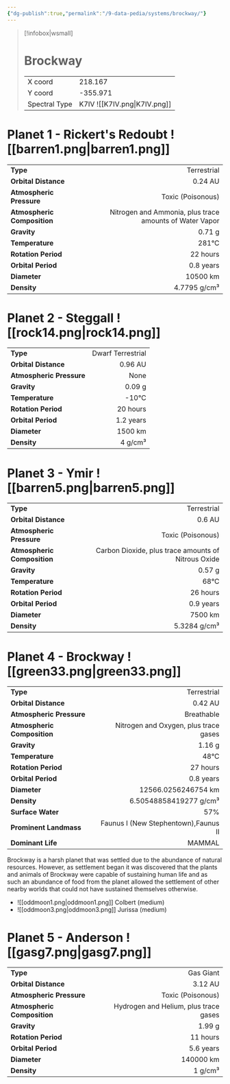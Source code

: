 ```yaml
---
{"dg-publish":true,"permalink":"/9-data-pedia/systems/brockway/"}
---
```


> [!infobox|wsmall]
> # Brockway
> | | |
> | - | - |
> | X coord | 218.167 |
> | Y coord| -355.971 |
> | Spectral Type | K7IV ![[K7IV.png\|K7IV.png]] |

# Planet 1 - Rickert's Redoubt ![[barren1.png\|barren1.png]]
|                             |                           |
| --------------------------- | -------------------------:|
| **Type**                    |             Terrestrial |
| **Orbital Distance**        |   0.24 AU |
| **Atmospheric Pressure**    |       Toxic (Poisonous) |
| **Atmospheric Composition** |      Nitrogen and Ammonia, plus trace amounts of Water Vapor |
| **Gravity**                 |        0.71 g |
| **Temperature**             |    281°C |
| **Rotation Period**         |  22 hours |
| **Orbital Period** | 0.8 years |
| **Diameter**                |      10500 km | 
| **Density**                 |    4.7795 g/cm³ |





# Planet 2 - Steggall ![[rock14.png\|rock14.png]]
|                             |                           |
| --------------------------- | -------------------------:|
| **Type**                    |             Dwarf Terrestrial |
| **Orbital Distance**        |   0.96 AU |
| **Atmospheric Pressure**    |       None |
| **Gravity**                 |        0.09 g |
| **Temperature**             |    -10°C |
| **Rotation Period**         |  20 hours |
| **Orbital Period** | 1.2 years |
| **Diameter**                |      1500 km | 
| **Density**                 |    4 g/cm³ |





# Planet 3 - Ymir ![[barren5.png\|barren5.png]]
|                             |                           |
| --------------------------- | -------------------------:|
| **Type**                    |             Terrestrial |
| **Orbital Distance**        |   0.6 AU |
| **Atmospheric Pressure**    |       Toxic (Poisonous) |
| **Atmospheric Composition** |      Carbon Dioxide, plus trace amounts of Nitrous Oxide |
| **Gravity**                 |        0.57 g |
| **Temperature**             |    68°C |
| **Rotation Period**         |  26 hours |
| **Orbital Period** | 0.9 years |
| **Diameter**                |      7500 km | 
| **Density**                 |    5.3284 g/cm³ |





# Planet 4 - Brockway ![[green33.png\|green33.png]]
|                             |                           |
| --------------------------- | -------------------------:|
| **Type**                    |             Terrestrial |
| **Orbital Distance**        |   0.42 AU |
| **Atmospheric Pressure**    |       Breathable |
| **Atmospheric Composition** |      Nitrogen and Oxygen, plus trace gases |
| **Gravity**                 |        1.16 g |
| **Temperature**             |    48°C |
| **Rotation Period**         |  27 hours |
| **Orbital Period** | 0.8 years |
| **Diameter**                |      12566.0256246754 km | 
| **Density**                 |    6.50548858419277 g/cm³ |
| **Surface Water**           |           57% | 
| **Prominent Landmass**      |         Faunus I (New Stephentown),Faunus II | 
| **Dominant Life**           |         MAMMAL |

Brockway is a harsh planet that was settled due to the abundance of natural resources. However, as settlement began it was discovered that the plants and animals of Brockway were capable of sustaining human life and as such an abundance of food from the planet allowed the settlement of other nearby worlds that could not have sustained themselves otherwise.

- ![[oddmoon1.png\|oddmoon1.png]] Colbert (medium)
- ![[oddmoon3.png\|oddmoon3.png]] Jurissa (medium)


# Planet 5 - Anderson ![[gasg7.png\|gasg7.png]]
|                             |                           |
| --------------------------- | -------------------------:|
| **Type**                    |             Gas Giant |
| **Orbital Distance**        |   3.12 AU |
| **Atmospheric Pressure**    |       Toxic (Poisonous) |
| **Atmospheric Composition** |      Hydrogen and Helium, plus trace gases |
| **Gravity**                 |        1.99 g |
| **Rotation Period**         |  11 hours |
| **Orbital Period** | 5.6 years |
| **Diameter**                |      140000 km | 
| **Density**                 |    1 g/cm³ |






